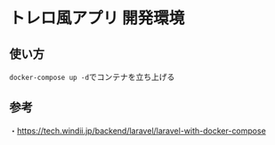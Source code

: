 # トレロ風アプリ 開発環境
## 使い方
`docker-compose up -d`でコンテナを立ち上げる
## 参考
・https://tech.windii.jp/backend/laravel/laravel-with-docker-compose
